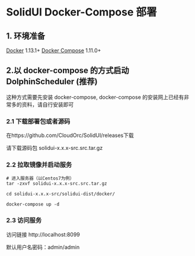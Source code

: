 # SolidUI Docker-Compose 部署

## 1. 环境准备

[Docker](https://docs.docker.com/engine/install/) 1.13.1+
[Docker Compose](https://docs.docker.com/compose/) 1.11.0+

## 2.以 docker-compose 的方式启动 DolphinScheduler (推荐)

这种方式需要先安装 docker-compose, docker-compose 的安装网上已经有非常多的资料，请自行安装即可

### 2.1 下载部署包或者源码

在https://github.com/CloudOrc/SolidUI/releases下载

请下载源码包 solidui-x.x.x-src.src.tar.gz 


### 2.2 拉取镜像并启动服务

```shell script
# 进入服务器（以Centos7为例）
tar -zxvf solidui-x.x.x-src.src.tar.gz 

cd solidui-x.x.x-src/solidui-dist/docker/

docker-compose up -d

```

### 2.3 访问服务

访问链接 http://localhost:8099

默认用户名密码：admin/admin